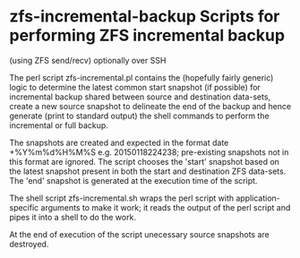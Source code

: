 # zfs-incremental-backup Scripts for performing ZFS incremental backup
(using ZFS send/recv) optionally over SSH

The perl script zfs-incremental.pl contains the (hopefully fairly generic)
logic to determine the latest common start snapshot (if possible) for
incremental backup shared between source and destination data-sets, create a
new source snapshot to delineate the end of the backup and hence generate
(print to standard output) the shell commands to perform the incremental or
full backup.

The snapshots are created and expected in the format date +%Y%m%d%H%M%S e.g. 
20150118224238; pre-existing snapshots not in this format are ignored.  The
script chooses the 'start' snapshot based on the latest snapshot present in
both the start and destination ZFS data-sets.  The 'end' snapshot is
generated at the execution time of the script.

The shell script zfs-incremental.sh wraps the perl script with
application-specific arguments to make it work; it reads the output of the
perl script and pipes it into a shell to do the work.

At the end of execution of the script unecessary source snapshots are
destroyed.
